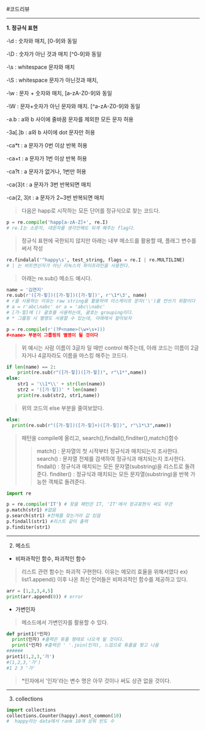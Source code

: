 #코드리뷰

---
**1. 정규식 표현**

-\d : 숫자와 매치, [0-9]와 동일

-\D : 숫자가 아닌 것과 매치 [^0-9]와 동일

-\s : whitespace 문자와 매치

-\S : whitespace 문자가 아닌것과 매치,

-\w : 문자 + 숫자와 매치, [a-zA-Z0-9]와 동일

-\W : 문자+숫자가 아닌 문자와 매치. [^a-zA-Z0-9]와 동일

-a.b : a와 b 사이에 줄바꿈 문자를 제외한 모든 문자 허용

-3a[.]b : a와 b 사이에 dot 문자만 허용

-ca*t : a 문자가 0번 이상 반복 허용

-ca+t : a 문자가 1번 이상 반복 허용

-ca?t : a 문자가 없거나, 1번만 허용

-ca{3}t : a 문자가 3번 반복되면 매치

-ca{2, 3}t : a 문자가 2~3번 반복되면 매치
>다음은 happ로 시작하는 모든 단어를 정규식으로 찾는 코드다.
```python
p = re.compile('happ[a-zA-Z]+', re.I)
# re.I는 소문자, 대문자를 생각안해도 되게 해주는 flag다.
```
> 정규식 표현에 국한되지 않지만 아래는 내부 메소드를 활용할 때, 플래그 변수를 써서 작성
```python
re.findalal('^happy\s', test_string, flags = re.I | re.MULTILINE)
# | 는 비트연산자가 아닌 리눅스의 파이프라인을 사용한다.
```
>아래는 re.sub() 메소드 예시다.
```python
name = '김연지'
re.sub(r'([가-힣])([가-힣])([가-힣])', r'\1*\3', name)
# r을 사용하는 이유는 raw string을 활용하여 이스케이프 문자('\')를 안쓰기 위함이다
# a = r'abc\nabc' or a = 'abc\\nabc'
# [가-힣]에 () 괄호를 사용하는데, 괄호는 grouping이다.
# * 그룹핑 시 별명도 사용할 수 있는데, 아래에서 알아보자
```
```python
p = re.compile(r'(?P<name>(\w+\s+)))
#<name> 부분이 그룹핑의 별명이 될 것이다
```
>위 예시는 사람 이름이 3글자 일 때만 control 해주는데,
>아래 코드는 이름이 2글자거나 4글자라도 이름을 마스킹 해주는 코드다.
```python
if len(name) == 2:
    print(re.sub(r"([가-힣])([가-힣])", r"\1*",name))
else:
    str1 = '\\1*\\' + str(len(name))
    str2 = '([가-힣])' * len(name)
    print(re.sub(str2, str1,name))
```
> 위의 코드의 else 부분을 줄여보았다.
```python
else:
  print(re.sub(r"([가-힣])([가-힣]+)([가-힣])", r"\1*\3",name))
```
>패턴을 compile에 올리고, search(),findall(),finditer(),match()함수
>>match() : 문자열의 첫 시작부터 정규식과 매치되는지 조사한다.
>>search() : 문자열 전체를 검색하여 정규식과 매치되는지 조사한다.
>>findall() : 정규식과 매치되는 모든 문자열(substring)을 리스트로 돌려준다.
>>finditer() : 정규식과 매치되는 모든 문자열(substring)을 반복 가능한 객체로 돌려준다.
```python
import re

p = re.compile('IT') # 찾을 패턴은 IT, 'IT'에서 정규표현식 써도 무관
p.match(str1) #없음
p.search(str1) #전체를 찾는거라 값 있음
p.findall(str1) #리스트 같이 출력
p.finditer(str1) 
```
---
2. 메소드
- 비파과적인 함수, 파괴적인 함수
> 리스트 관련 함수는 파괴적 구현한다. 이유는 메모리 효율을 위해서였다
>  ex) list1.append()
> 이후 나온 최신 언어들은 비파괴적인 함수를 제공하고 있다.
```python
arr = [1,2,3,4,5]
print(arr.append(8)) # error
```
- 가변인자
>메소드에서 가변인자를 활용할 수 있다.
```python
def print1(*인자)
  print(인자) #출력은 튜플 형태로 나오게 될 것이다.
  print(*인자) #출력은 ' '.join(인자), 느낌으로 튜플을 찢고 나옴
######
print1(1,2,3,'가')
#(1,2,3,'가')
#1 2 3 '가'
```
>*인자에서 '인자'라는 변수 명은 아무 것이나 써도 상관 없을 것이다.
---
3. collections
```python
import collections
collections.Counter(happy).most_common(10)
#  happy라는 data에서 rank 10개 상위 빈도 수
```

